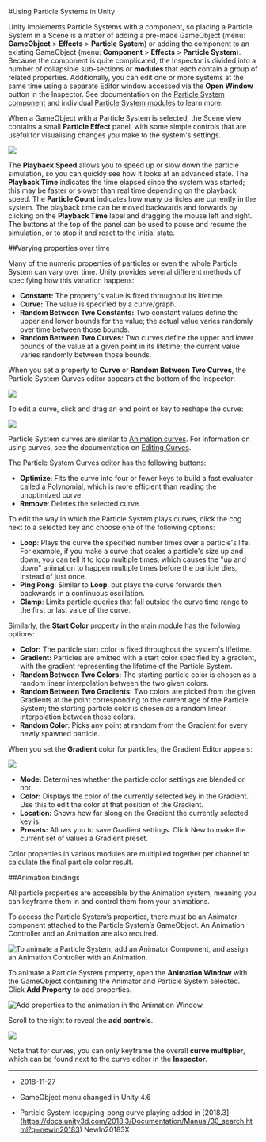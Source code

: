 #Using Particle Systems in Unity

Unity implements Particle Systems with a component, so placing a Particle System in a Scene is a matter of adding a pre-made GameObject (menu: __GameObject__ &gt; __Effects__ &gt; __Particle System__) or adding the component to an existing GameObject (menu: __Component__ &gt; __Effects__ &gt; __Particle System__). Because the component is quite complicated, the Inspector is divided into a number of collapsible sub-sections or __modules__ that each contain a group of related properties. Additionally, you can edit one or more systems at the same time using a separate Editor window accessed via the __Open Window__ button in the Inspector. See  documentation on the [Particle System component](class-ParticleSystem) and individual [Particle System modules](ParticleSystemModules) to learn more.

When a GameObject with a Particle System is selected, the Scene view contains a small __Particle Effect__ panel, with some simple controls that are useful for visualising changes you make to the system's settings.

![](../uploads/Main/PartSysEffectPanel.png)

The __Playback Speed__ allows you to speed up or slow down the particle simulation, so you can quickly see how it looks at an advanced state. The __Playback Time__ indicates the time elapsed since the system was started; this may be faster or slower than real time depending on the playback speed. The __Particle Count__ indicates how many particles are currently in the system. The playback time can be moved backwards and forwards by clicking on the __Playback Time__ label and dragging the mouse left and right. The buttons at the top of the panel can be used to pause and resume the simulation, or to stop it and reset to the initial state.

<a name="VaryOverTime"></a>
##Varying properties over time

Many of the numeric properties of particles or even the whole Particle System can vary over time. Unity provides several different methods of specifying how this variation happens:

* __Constant:__ The property's value is fixed throughout its lifetime.
* __Curve:__ The value is specified by a curve/graph.
* __Random Between Two Constants:__ Two constant values define the upper and lower bounds for the value; the actual value varies randomly over time between those bounds.
* __Random Between Two Curves:__ Two curves define the upper and lower bounds of the value at a given point in its lifetime; the current value varies randomly between those bounds.

When you set a property to __Curve__ or __Random Between Two Curves__, the Particle System Curves editor appears at the bottom of the Inspector:

![](../uploads/Main/ParticleSystemCurve.png)


To edit a curve, click and drag an end point or key to reshape the curve:

![](../uploads/Main/ParticleSystemCurveKeys.png)

Particle System curves are similar to [Animation curves](AnimationCurves.html). For information on using curves, see the documentation on [Editing Curves](EditingCurves).

The Particle System Curves editor has the following buttons:

* __Optimize__: Fits the curve into four or fewer keys to build a fast evaluator called a Polynomial, which is more efficient than reading the unoptimized curve.
* __Remove__: Deletes the selected curve.

To edit the way in which the Particle System plays curves, click the cog next to a selected key and choose one of the following options: 

* __Loop__: Plays the curve the specified number times over a particle's life. For example, if you make a curve that scales a particle's size up and down, you can tell it to loop multiple times, which causes the "up and down" animation to happen multiple times before the particle dies, instead of just once. 
* __Ping Pong__: Similar to __Loop__, but plays the curve forwards then backwards in a continuous oscillation.
* __Clamp__: Limits particle queries that fall outside the curve time range to the first or last value of the curve.

Similarly, the __Start Color__ property in the main module has the following options:

* __Color:__ The particle start color is fixed throughout the system's lifetime.
* __Gradient:__ Particles are emitted with a start color specified by a gradient, with the gradient representing the lifetime of the Particle System.
* __Random Between Two Colors:__ The starting particle color is chosen as a random linear interpolation between the two given colors.
* __Random Between Two Gradients:__ Two colors are picked from the given Gradients at the point corresponding to the current age of the Particle System; the starting particle color is chosen as a random linear interpolation between these colors.
* __Random Color__: Picks any point at random from the Gradient for every newly spawned particle. 

When you set the __Gradient__ color for particles, the Gradient Editor appears:

![](../uploads/Main/ParticleSystemGradientEditor.png)

* __Mode:__ Determines whether the particle color settings are blended or not. 
* __Color:__ Displays the color of the currently selected key in the Gradient. Use this to edit the color at that position of the Gradient.
* __Location:__ Shows how far along on the Gradient the currently selected key is.
* __Presets:__ Allows you to save Gradient settings. Click New to make the current set of values a Gradient preset.

Color properties in various modules are multiplied together per channel to calculate the final particle color result.

##Animation bindings

All particle properties are accessible by the Animation system, meaning you can keyframe them in and control them from your animations.

To access the Particle System’s properties, there must be an Animator component attached to the Particle System’s GameObject. An Animation Controller and an Animation are also required.


![To animate a Particle System, add an Animator Component, and assign an Animation Controller with an Animation.](../uploads/Main/ParticleSystemAnimatorComponent.png)


To animate a Particle System property, open the __Animation Window__ with the GameObject containing the Animator and Particle System selected. Click __Add Property__ to add properties.


![Add properties to the animation in the Animation Window.](../uploads/Main/ParticleSystemAnimationWindow.png)


Scroll to the right to reveal the __add controls__.


![](../uploads/Main/ParticleSystemAnimationScrollRight.png)


Note that for curves, you can only keyframe the overall __curve multiplier__, which can be found next to the curve editor in the __Inspector__.

---

* <span class="page-edit">2018-11-27  <!-- include IncludeTextAmendPageSomeEdit --></span>

* <span class="page-history">GameObject menu changed in Unity 4.6</span>
* <span class="page-history">Particle System loop/ping-pong curve playing added in [2018.3] (https://docs.unity3d.com/2018.3/Documentation/Manual/30_search.html?q=newin20183) <span class="search-words">NewIn20183X</span></span>